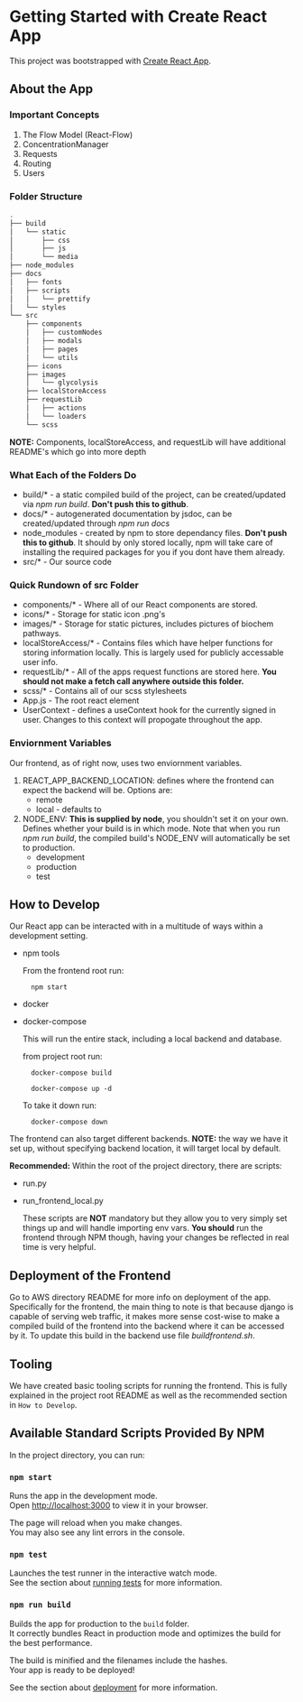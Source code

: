 # Getting Started with Create React App

This project was bootstrapped with [Create React App](https://github.com/facebook/create-react-app).

## About the App

### Important Concepts
1. The Flow Model (React-Flow)
1. ConcentrationManager
1. Requests 
1. Routing
1. Users

### Folder Structure
```bash
.
├── build
│   └── static
│       ├── css
│       ├── js
│       └── media
├── node_modules
├── docs
│   ├── fonts
│   ├── scripts
│   │   └── prettify
│   └── styles
└── src
    ├── components
    │   ├── customNodes
    │   ├── modals
    │   ├── pages
    │   └── utils
    ├── icons
    ├── images
    │   └── glycolysis
    ├── localStoreAccess
    ├── requestLib
    │   ├── actions
    │   └── loaders
    └── scss
```
**NOTE:** Components, localStoreAccess, and requestLib will have additional README's which go into more depth

### What Each of the Folders Do
- build/* - a static compiled build of the project, can be created/updated via *npm run build*. **Don't push this to github**.
- docs/* - autogenerated documentation by jsdoc, can be created/updated through *npm run docs*
- node_modules - created by npm to store dependancy files. **Don't push this to github**. It should by only stored locally, npm will take care of installing the required packages for you if you dont have them already.
- src/* - Our source code

### Quick Rundown of src Folder
- components/* - Where all of our React components are stored.
- icons/* - Storage for static icon .png's
- images/* - Storage for static pictures, includes pictures of biochem pathways.
- localStoreAccess/* - Contains files which have helper functions for storing information locally. This is largely used for publicly accessable user info.
- requestLib/* - All of the apps request functions are stored here. **You should not make a fetch call anywhere outside this folder.**
- scss/* - Contains all of our scss stylesheets
- App.js - The root react element
- UserContext - defines a useContext hook for the currently signed in user. Changes to this context will propogate throughout the app.

### Enviornment Variables
Our frontend, as of right now, uses two enviornment variables.
1. REACT_APP_BACKEND_LOCATION: defines where the frontend can expect the backend will be. Options are:
    - remote 
    - local - defaults to    
2. NODE_ENV: **This is supplied by node**, you shouldn't set it on your own. Defines whether your build is in which mode. Note that when you run *npm run build*, the compiled build's NODE_ENV will automatically be set to production.
    - development 
    - production
    - test

## How to Develop
Our React app can be interacted with in a multitude of ways within a development setting. 
- npm tools 

    From the frontend root run:
    
        npm start
- docker
- docker-compose 

    This will run the entire stack, including a local backend and database.

    from project root run:

        docker-compose build

        docker-compose up -d

    To take it down run:

        docker-compose down

The frontend can also target different backends. **NOTE:** the way we have it set up, without specifying backend location, it will target local by default.

**Recommended:** Within the root of the project directory, there are scripts:
- run.py
- run_frontend_local.py

    These scripts are **NOT** mandatory but they allow you to very simply set things up and will handle importing env vars. **You should** run the frontend through NPM though, having your changes be reflected in real time is very helpful.

## Deployment of the Frontend
Go to AWS directory README for more info on deployment of the app. Specifically for the frontend, the main thing to note is that because django is capable of serving web traffic, it makes more sense cost-wise to make a compiled build of the frontend into the backend where it can be accessed by it. To update this build in the backend use file *buildfrontend.sh*. 

## Tooling
We have created basic tooling scripts for running the frontend. This is fully explained in the project root README as well as the recommended section in `How to Develop`.

## Available Standard Scripts Provided By NPM

In the project directory, you can run:

### `npm start`

Runs the app in the development mode.\
Open [http://localhost:3000](http://localhost:3000) to view it in your browser.

The page will reload when you make changes.\
You may also see any lint errors in the console.

### `npm test`

Launches the test runner in the interactive watch mode.\
See the section about [running tests](https://facebook.github.io/create-react-app/docs/running-tests) for more information.

### `npm run build`

Builds the app for production to the `build` folder.\
It correctly bundles React in production mode and optimizes the build for the best performance.

The build is minified and the filenames include the hashes.\
Your app is ready to be deployed!

See the section about [deployment](https://facebook.github.io/create-react-app/docs/deployment) for more information.

